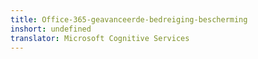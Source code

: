 ```yaml
---
title: Office-365-geavanceerde-bedreiging-bescherming
inshort: undefined
translator: Microsoft Cognitive Services
---
```




